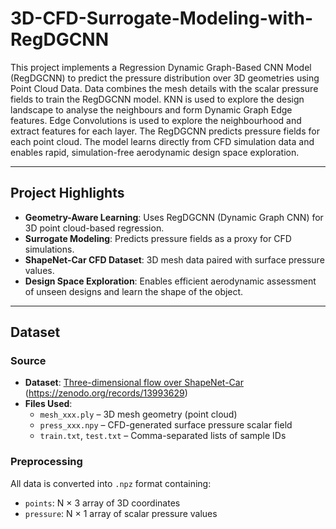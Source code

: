 # 3D-CFD-Surrogate-Modeling-with-RegDGCNN

This project implements a Regression Dynamic Graph-Based CNN Model (RegDGCNN) to predict the pressure distribution over 3D geometries using Point Cloud Data. Data combines the mesh details with the scalar pressure fields to train the RegDGCNN model. KNN is used to explore the design landscape to analyse the neighbours and form Dynamic Graph Edge features. Edge Convolutions is used to explore the neighbourhood and extract features for each layer. The RegDGCNN predicts pressure fields for each point cloud.  The model learns directly from CFD simulation data and enables rapid, simulation-free aerodynamic design space exploration.

---

##  Project Highlights

- **Geometry-Aware Learning**: Uses RegDGCNN (Dynamic Graph CNN) for 3D point cloud-based regression.
- **Surrogate Modeling**: Predicts pressure fields as a proxy for CFD simulations.
- **ShapeNet-Car CFD Dataset**: 3D mesh data paired with surface pressure values.
- **Design Space Exploration**: Enables efficient aerodynamic assessment of unseen designs and learn the shape of the object.

---

## Dataset

### Source

- **Dataset**: [Three-dimensional flow over ShapeNet-Car](https://doi.org/10.7910/DVN/L6TYNW) (https://zenodo.org/records/13993629)
- **Files Used**:
  - `mesh_xxx.ply` – 3D mesh geometry (point cloud)
  - `press_xxx.npy` – CFD-generated surface pressure scalar field
  - `train.txt`, `test.txt` – Comma-separated lists of sample IDs

### Preprocessing

All data is converted into `.npz` format containing:
- `points`: N × 3 array of 3D coordinates
- `pressure`: N × 1 array of scalar pressure values

